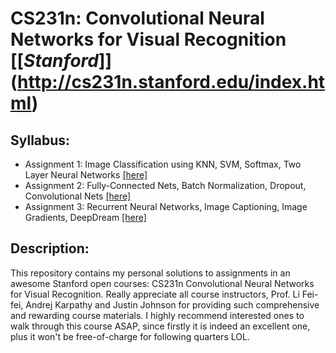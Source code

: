 # CS231n: Convolutional Neural Networks for Visual Recognition [\[*Stanford*\]] (http://cs231n.stanford.edu/index.html)

## Syllabus:

* Assignment 1: Image Classification using KNN, SVM, Softmax, Two Layer Neural Networks [\[here\]](./assignment1)
* Assignment 2: Fully-Connected Nets, Batch Normalization, Dropout, Convolutional Nets [\[here\]](./assignment2)
* Assignment 3: Recurrent Neural Networks, Image Captioning, Image Gradients, DeepDream [\[here\]](./assignment3)

## Description:

This repository contains my personal solutions to assignments in an awesome Stanford open courses: CS231n Convolutional Neural Networks for Visual Recognition. Really appreciate all course instructors, Prof. Li Fei-fei, Andrej Karpathy and Justin Johnson for providing such comprehensive and rewarding course materials. I highly recommend interested ones to walk through this course ASAP, since firstly it is indeed an excellent one, plus it won't be free-of-charge for following quarters LOL.

